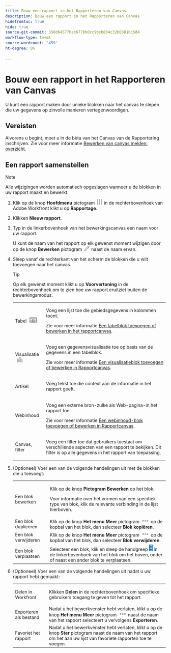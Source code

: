 ```yaml
---
title: Bouw een rapport in het Rapporteren van Canvas
description: Bouw een rapport in het Rapporteren van Canvas
hidefromtoc: true
hide: true
source-git-commit: 350d64577bac677bb0cc9bcb804c32b0301bc5d4
workflow-type: tm+mt
source-wordcount: '459'
ht-degree: 0%

---
```



# Bouw een rapport in het Rapporteren van Canvas

U kunt een rapport maken door unieke blokken naar het canvas te slepen die uw gegevens op zinvolle manieren vertegenwoordigen.

## Vereisten

Alvorens u begint, moet u in de bèta van het Canvas van de Rapportering inschrijven. Zie voor meer informatie [Bewerken van canvas melden: overzicht](/help/quicksilver/product-announcements/betas/canvas-dashboards-beta/reporting-canvas-beta-overview.md).

## Een rapport samenstellen

>[!NOTE]
>
>Alle wijzigingen worden automatisch opgeslagen wanneer u de blokken in uw rapport maakt en bewerkt.

1. Klik op de knop **Hoofdmenu** pictogram ![](assets/main-menu-icon.png) in de rechterbovenhoek van Adobe Workfront klikt u op **Rapportage**.
1. Klikken **Nieuw rapport**.
1. Typ in de linkerbovenhoek van het bewerkingscanvas een naam voor uw rapport.

   U kunt de naam van het rapport op elk gewenst moment wijzigen door op de knop **Bewerken** pictogram ![](assets/edit-icon.png) naast de naam ervan.

1. Sleep vanaf de rechterkant van het scherm de blokken die u wilt toevoegen naar het canvas.

   >[!TIP]
   >
   >Op elk gewenst moment klikt u op **Voorvertoning** in de rechterbovenhoek om te zien hoe uw rapport eruitziet buiten de bewerkingsmodus.

   <table style="table-layout:auto"> 
    <col> 
    <col> 
    <tbody> 
     <tr> 
      <td role="rowheader">Tabel <img src="assets/table-icon.png"></td> 
      <td> <p>Voeg een lijst toe die gebiedsgegevens in kolommen toont.</p> <p>Zie voor meer informatie <a href="../../../reports-and-dashboards/reporting-canvas/table-blocks/add-or-edit-report-table.md" class="MCXref xref">Een tabelblok toevoegen of bewerken in het rapportcanvas</a>.</p> </td> 
     </tr> 
     <tr> 
      <td role="rowheader">Visualisatie <img src="assets/visualization-icon.png"></td> 
      <td> <p>Voeg een gegevensvisualisatie toe op basis van de gegevens in een tabelblok.</p> <p>Zie voor meer informatie <a href="../../../reports-and-dashboards/reporting-canvas/visualization-blocks/add-or-edit-report-visualization.md" class="MCXref xref">Een visualisatieblok toevoegen of bewerken in Rapportcanvas</a>.</p> </td> 
     </tr>
      <tr data-mc-conditions="QuicksilverOrClassic.Draft mode"> 
       <td role="rowheader">Artikel</td> 
       <td> <p>Voeg tekst toe die context aan de informatie in het rapport geeft.</p> </td> 
      </tr>
     <tr data-mc-conditions=""> 
      <td role="rowheader">Webinhoud</td> 
      <td> <p>Voeg een externe bron-zulke als Web-pagina-in het rapport toe.</p> <p>Zie voor meer informatie <a href="../../../reports-and-dashboards/reporting-canvas/other-blocks/add-or-edt-web-content-block.md" class="MCXref xref">Een webinhoud-blok toevoegen of bewerken in Rapportcanvas</a>.</p> </td> 
     </tr>
      <tr data-mc-conditions="QuicksilverOrClassic.Draft mode"> 
       <td role="rowheader">Canvas, filter</td> 
       <td> <p>Voeg een filter toe dat gebruikers toestaat om verschillende aspecten van een rapport te bekijken. Dit filter is op alle gegevens in het rapport van toepassing.</p> </td> 
      </tr>
    </tbody> 
   </table>

1. (Optioneel) Voer een van de volgende handelingen uit met de blokken die u toevoegt:

   <table style="table-layout:auto"> 
    <col> 
    <col> 
    <tbody> 
     <tr> 
      <td role="rowheader">Een blok bewerken</td> 
      <td> <p>Klik op de knop <strong>Pictogram Bewerken</strong> op het blok.</p> <p>Voor informatie over het vormen van een specifiek type van blok, klik de relevante verbinding in de lijst hierboven.</p> </td> 
     </tr> 
     <tr> 
      <td role="rowheader">Een blok dupliceren</td> 
      <td>Klik op de knop <strong>Het menu Meer</strong> pictogram <img src="assets/more-icon.png"> op de kopbal van het blok, dan selecteer <strong>Blok kopiëren</strong>.</td> 
     </tr> 
     <tr> 
      <td role="rowheader">Een blok verwijderen</td> 
      <td>Klik op de knop <strong>Het menu Meer</strong> pictogram <img src="assets/more-icon.png"> op de kopbal van het blok, dan selecteer <strong>Blok verwijderen</strong>.</td> 
     </tr> 
     <tr> 
      <td role="rowheader">Een blok verplaatsen</td> 
      <td> Selecteer een blok, klik en sleep de handgreep <img src="assets/widget-drag-icon.png" style="max-width: 16px;"> in de linkerbovenhoek van het blok om het boven, onder of naast een ander blok te verplaatsen.</td> 
     </tr> 
    </tbody> 
   </table>

1. (Optioneel) Voer een van de volgende handelingen uit nadat u uw rapport hebt gemaakt:

   <table style="table-layout:auto"> 
    <col> 
    <col> 
    <tbody> 
     <tr> 
      <td role="rowheader">Delen in Workfront</td> 
      <td> <p>Klikken <strong>Delen</strong> in de rechterbovenhoek om specifieke gebruikers toegang te geven tot het rapport.</p> </td> 
     </tr> 
     <tr> 
      <td role="rowheader">Exporteren als bestand</td> 
      <td>Nadat u het bewerkvenster hebt verlaten, klikt u op de knop <strong>Het menu Meer</strong> pictogram <img src="assets/more-icon.png"> naast de naam van het rapport selecteert u vervolgens <strong>Exporteren</strong>.</td> 
     </tr> 
     <tr> 
      <td role="rowheader">Favoriet het rapport</td> 
      <td>Nadat u het bewerkvenster hebt verlaten, klikt u op de knop <strong>Ster</strong> pictogram naast de naam van het rapport om het aan uw lijst van favoriete rapporten toe te voegen.</td> 
     </tr> 
    </tbody> 
   </table>
